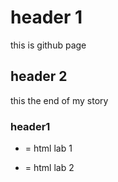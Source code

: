 # header 1

this is github page

## header 2

this the end of my story

### header1

- = html lab 1

* = html lab 2
